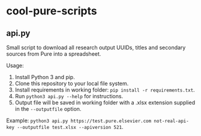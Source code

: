 # cool-pure-scripts

## api.py
Small script to download all research output UUIDs, titles and secondary sources from Pure into a spreadsheet. 

Usage: 

1. Install Python 3 and pip.
2. Clone this repository to your local file system.
3. Install requirements in working folder: `pip install -r requirements.txt`.
4. Run `python3 api.py --help` for instructions.
5. Output file will be saved in working folder with a .xlsx extension supplied in the `--outputfile` option.

Example:
`python3 api.py https://test.pure.elsevier.com not-real-api-key --outputfile test.xlsx --apiversion 521`.
